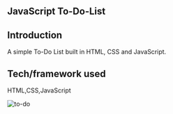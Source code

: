 ## JavaScript To-Do-List

## Introduction
A simple To-Do List built in HTML, CSS and JavaScript.


## Tech/framework used

HTML,CSS,JavaScript

![to-do](https://user-images.githubusercontent.com/37083547/67033366-9637ea00-f0e3-11e9-9d46-7b76707ebf23.png)
